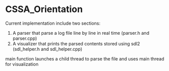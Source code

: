 # CSSA_Orientation

Current implementation include two sections:

1. A parser that parse a log file line by line in real time (parser.h and parser.cpp)
2. A visualizer that prints the parsed contents stored using sdl2 (sdl_helper.h and sdl_helper.cpp)

main function launches a child thread to parse the file and uses main thread for visualization
